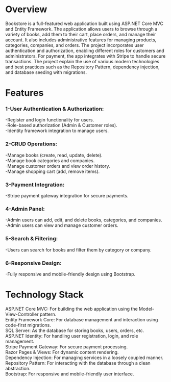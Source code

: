 # Overview
Bookstore is a full-featured web application built using ASP.NET Core MVC and Entity Framework. The application allows users to browse through a variety of books, add them to their cart, place orders, and manage their account. It also includes administrative features for managing products, categories, companies, and orders. The project incorporates user authentication and authorization, enabling different roles for customers and administrators. For payment, the app integrates with Stripe to handle secure transactions. The project explain the use of various modern technologies and best practices such as the Repository Pattern, dependency injection, and database seeding with migrations.

# Features

<h3> 1-User Authentication & Authorization:</h3>
-Register and login functionality for users.<br>
-Role-based authorization (Admin & Customer roles).<br>
-Identity framework integration to manage users.

<h3>2-CRUD Operations:</h3>
-Manage books (create, read, update, delete).<br>
-Manage book categories and companies.<br>
-Manage customer orders and view order history.<br>
-Manage shopping cart (add, remove items).

<h3>3-Payment Integration:</h3>
-Stripe payment gateway integration for secure payments.

<h3>4-Admin Panel:</h3>
-Admin users can add, edit, and delete books, categories, and companies.<br>
-Admin users can view and manage customer orders.

<h3>5-Search & Filtering:</h3>
-Users can search for books and filter them by category or company.

<h3>6-Responsive Design:</h3>
-Fully responsive and mobile-friendly design using Bootstrap.

# Technology Stack
ASP.NET Core MVC: For building the web application using the Model-View-Controller pattern.<br>
Entity Framework Core: For database management and interaction using code-first migrations.<br> 
SQL Server: As the database for storing books, users, orders, etc.<br>
ASP.NET Identity: For handling user registration, login, and role management.<br>
Stripe Payment Gateway: For secure payment processing.<br>
Razor Pages & Views: For dynamic content rendering.<br>
Dependency Injection: For managing services in a loosely coupled manner.<br>
Repository Pattern: For interacting with the database through a clean abstraction.<br>
Bootstrap: For responsive and mobile-friendly user interface.<br>

